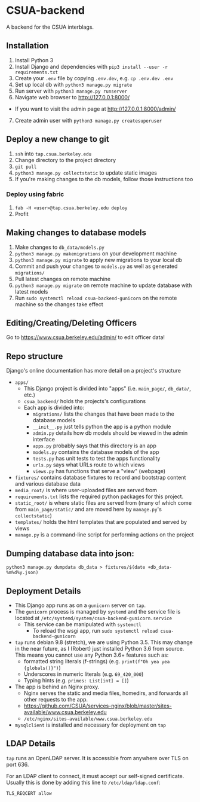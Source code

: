 CSUA-backend
============

A backend for the CSUA interblags.

## Installation

1. Install Python 3
2. Install Django and dependencies with `pip3 install --user -r requirements.txt`
3. Create your `.env` file by copying `.env.dev`, e.g. `cp .env.dev .env`
4. Set up local db with `python3 manage.py migrate`
5. Run server with `python3 manage.py runserver`
6. Navigate web browser to http://127.0.0.1:8000/

- If you want to visit the admin page at http://127.0.0.1:8000/admin/

7. Create admin user with `python3 manage.py createsuperuser`

## Deploy a new change to git

1. `ssh` into `tap.csua.berkeley.edu`
2. Change directory to the project directory
3. `git pull`
4. `python3 manage.py collectstatic` to update static images
5. If you're making changes to the db models, follow those instructions too

### Deploy using fabric

1. `fab -H <user>@tap.csua.berkeley.edu deploy`
2. Profit

## Making changes to database models

1. Make changes to `db_data/models.py`
2. `python3 manage.py makemigrations` on your development machine
3. `python3 manage.py migrate` to apply new migrations to your local db
4. Commit and push your changes to `models.py` as well as generated `migrations/`
5. Pull latest changes on remote machine
6. `python3 manage.py migrate` on remote machine to update database with latest models
7. Run `sudo systemctl reload csua-backend-gunicorn` on the remote machine so the changes take effect

## Editing/Creating/Deleting Officers

Go to https://www.csua.berkeley.edu/admin/ to edit officer data!

## Repo structure

Django's online documentation has more detail on a project's structure

- `apps/`
  - This Django project is divided into "apps" (i.e. `main_page/`, `db_data/`, etc.)
  - `csua_backend/` holds the projects's configurations
  - Each app is divided into:
  	- `migrations/` lists the changes that have been made to the database models
  	- `__init__.py` just tells python the app is a python module
  	- `admin.py` details how db models should be viewed in the admin interface
  	- `apps.py` probably says that this directory is an app
  	- `models.py` contains the database models of the app
  	- `tests.py` has unit tests to test the apps functionality
  	- `urls.py` says what URLs route to which views
  	- `views.py` has functions that serve a "view" (webpage)
- `fixtures/` contains database fixtures to record and bootstrap content and various database data
- `media_root/` is where user-uploaded files are served from
- `requirements.txt` lists the required python packages for this project.
- `static_root/` is where static files are served from (many of which come from `main_page/static/` and are moved here by `manage.py`'s `collectstatic`)
- `templates/` holds the html templates that are populated and served by views
- `manage.py` is a command-line script for performing actions on the project

## Dumping database data into json:

```shell
python3 manage.py dumpdata db_data > fixtures/$(date +db_data-%m%d%y.json)
```

## Deployment Details

- This Django app runs as on a `gunicorn` server on `tap`.
- The `gunicorn` process is managed by `systemd` and the service file is located at `/etc/systemd/system/csua-backend-gunicorn.service`
  - This service can be manipulated with `systemctl`
    - To reload the wsgi app, run `sudo systemctl reload csua-backend-gunicorn`
- `tap` runs debian 9.8 (stretch), we are using Python 3.5.
  This may change in the near future, as I (Robert) just installed Python 3.6 from source.
  This means you cannot use any Python 3.6+ features such as:
  - formatted string literals (f-strings) (e.g. `print(f"Oh yea yea {globals()}")`)
  - Underscores in numeric literals (e.g. `69_420_000`)
  - Typing hints (e.g. `primes: List[int] = []`)
- The app is behind an Nginx proxy.
  - Nginx serves the static and media files, homedirs, and forwards all other requests to the app.
  - <https://github.com/CSUA/services-nginx/blob/master/sites-available/www.csua.berkeley.edu>
  - `/etc/nginx/sites-available/www.csua.berkeley.edu`
- `mysqlclient` is installed and necessary for deployment on `tap`

## LDAP Details

`tap` runs an OpenLDAP server. It is accessible from anywhere over TLS on port 636.

For an LDAP client to connect, it must accept our self-signed certificate.
Usually this is done by adding this line to `/etc/ldap/ldap.conf`:

`TLS_REQCERT allow`
